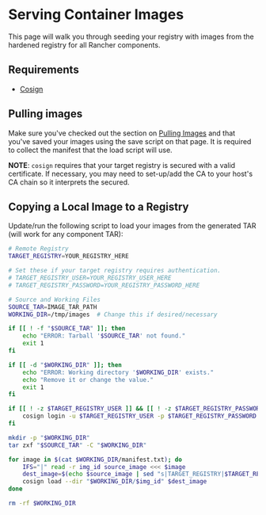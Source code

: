 # Serving Container Images

This page will walk you through seeding your registry with images from the hardened registry for all Rancher components.

## Requirements

* [Cosign](https://docs.sigstore.dev/cosign/installation/)

## Pulling images

Make sure you've checked out the section on [Pulling Images](pulling-images.md) and that you've saved your images using the save script on that page. It is required to collect the manifest that the load script will use.

**NOTE**: `cosign` requires that your target registry is secured with a valid certificate. If necessary, you may need to set-up/add the CA to your host's CA chain so it interprets the secured.

## Copying a Local Image to a Registry

Update/run the following script to load your images from the generated TAR (will work for any component TAR):

```bash
# Remote Registry
TARGET_REGISTRY=YOUR_REGISTRY_HERE

# Set these if your target registry requires authentication.
# TARGET_REGISTRY_USER=YOUR_REGISTRY_USER_HERE
# TARGET_REGISTRY_PASSWORD=YOUR_REGISTRY_PASSWORD_HERE

# Source and Working Files
SOURCE_TAR=IMAGE_TAR_PATH
WORKING_DIR=/tmp/images  # Change this if desired/necessary

if [[ ! -f "$SOURCE_TAR" ]]; then
    echo "ERROR: Tarball '$SOURCE_TAR' not found."
    exit 1
fi

if [[ -d "$WORKING_DIR" ]]; then
    echo "ERROR: Working directory '$WORKING_DIR' exists."
    echo "Remove it or change the value."
    exit 1
fi

if [[ ! -z $TARGET_REGISTRY_USER ]] && [[ ! -z $TARGET_REGISTRY_PASSWORD ]]; then
    cosign login -u $TARGET_REGISTRY_USER -p $TARGET_REGISTRY_PASSWORD $TARGET_REGISTRY
fi

mkdir -p "$WORKING_DIR"
tar zxf "$SOURCE_TAR" -C "$WORKING_DIR"

for image in $(cat $WORKING_DIR/manifest.txt); do
    IFS="|" read -r img_id source_image <<< $image
    dest_image=$(echo $source_image | sed "s|TARGET_REGISTRY|$TARGET_REGISTRY|g")
    cosign load --dir "$WORKING_DIR/$img_id" $dest_image
done

rm -rf $WORKING_DIR
```

